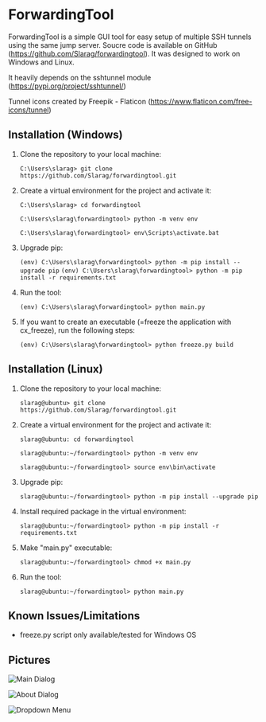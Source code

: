 ForwardingTool
==============

ForwardingTool is a simple GUI tool for easy setup of multiple SSH tunnels using the same jump server.
Soucre code is available on GitHub (https://github.com/Slarag/forwardingtool).
It was designed to work on Windows and Linux.

It heavily depends on the sshtunnel module (https://pypi.org/project/sshtunnel/)

Tunnel icons created by Freepik - Flaticon (https://www.flaticon.com/free-icons/tunnel)

Installation (Windows)
----------------------

1. Clone the repository to your local machine:

    ```C:\Users\slarag> git clone https://github.com/Slarag/forwardingtool.git```

2. Create a virtual environment for the project and activate it:

    ```C:\Users\slarag> cd forwardingtool```

    ```C:\Users\slarag\forwardingtool> python -m venv env```

    ```C:\Users\slarag\forwardingtool> env\Scripts\activate.bat```

3. Upgrade pip:

    ```(env) C:\Users\slarag\forwardingtool> python -m pip install --upgrade pip```
    ```(env) C:\Users\slarag\forwardingtool> python -m pip install -r requirements.txt```

5. Run the tool:

    ```(env) C:\Users\slarag\forwardingtool> python main.py```

6. If you want to create an executable (=freeze the application with cx_freeze), run the following steps:

   ```(env) C:\Users\slarag\forwardingtool> python freeze.py build```

Installation (Linux)
--------------------

1. Clone the repository to your local machine:

    ```slarag@ubuntu> git clone https://github.com/Slarag/forwardingtool.git```

2. Create a virtual environment for the project and activate it:

    ```slarag@ubuntu: cd forwardingtool```

    ```slarag@ubuntu:~/forwardingtool> python -m venv env```

    ```slarag@ubuntu:~/forwardingtool> source env\bin\activate```

3. Upgrade pip:

    ```slarag@ubuntu:~/forwardingtool> python -m pip install --upgrade pip```

4. Install required package in the virtual environment:

    ```slarag@ubuntu:~/forwardingtool> python -m pip install -r requirements.txt```

5. Make "main.py" executable:

   ```slarag@ubuntu:~/forwardingtool> chmod +x main.py```

6. Run the tool:

    ```slarag@ubuntu:~/forwardingtool> python main.py```


Known Issues/Limitations
------------------------

- freeze.py script only available/tested for Windows OS

Pictures
--------

![Main Dialog](img/dialog_main.png)

![About Dialog](img/about.png)

![Dropdown Menu](img/file_dropdown.png)
